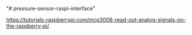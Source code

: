 "# pressure-sensor-raspi-interface" 


https://tutorials-raspberrypi.com/mcp3008-read-out-analog-signals-on-the-raspberry-pi/